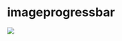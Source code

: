 # imageprogressbar

[![](https://jitpack.io/v/stKhaDgar/imageprogressbar.svg)](https://jitpack.io/#stKhaDgar/imageprogressbar)
